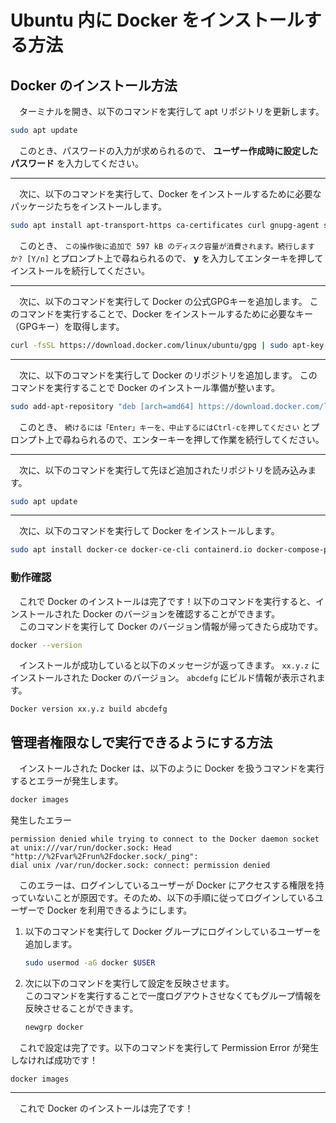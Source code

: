 # Ubuntu 内に Docker をインストールする方法
## Docker のインストール方法
　ターミナルを開き、以下のコマンドを実行して apt リポジトリを更新します。
```bash
sudo apt update
```
　このとき、パスワードの入力が求められるので、
**ユーザー作成時に設定したパスワード**
を入力してください。

---

　次に、以下のコマンドを実行して、Docker をインストールするために必要なパッケージたちをインストールします。
```bash
sudo apt install apt-transport-https ca-certificates curl gnupg-agent software-properties-common
```
　このとき、
`この操作後に追加で 597 kB のディスク容量が消費されます。続行しますか? [Y/n]`
とプロンプト上で尋ねられるので、
**y**
を入力してエンターキを押してインストールを続行してください。

---

　次に、以下のコマンドを実行して Docker の公式GPGキーを追加します。
このコマンドを実行することで、Docker をインストールするために必要なキー（GPGキー）を取得します。
```bash
curl -fsSL https://download.docker.com/linux/ubuntu/gpg | sudo apt-key add -
```

---

　次に、以下のコマンドを実行して Docker のリポジトリを追加します。
このコマンドを実行することで Docker のインストール準備が整います。
```bash
sudo add-apt-repository "deb [arch=amd64] https://download.docker.com/linux/ubuntu $(lsb_release -cs) stable"
```
　このとき、
`続けるには「Enter」キーを、中止するにはCtrl-cを押してください`
とプロンプト上で尋ねられるので、エンターキーを押して作業を続行してください。

---

　次に、以下のコマンドを実行して先ほど追加されたリポジトリを読み込みます。
```bash
sudo apt update
```

---

　次に、以下のコマンドを実行して Docker をインストールします。
```bash
sudo apt install docker-ce docker-ce-cli containerd.io docker-compose-plugin
```

### 動作確認
　これで Docker のインストールは完了です！以下のコマンドを実行すると、インストールされた Docker のバージョンを確認することができます。
<br>
　このコマンドを実行して Docker のバージョン情報が帰ってきたら成功です。
```bash
docker --version
```
　インストールが成功していると以下のメッセージが返ってきます。
`xx.y.z`
にインストールされた Docker のバージョン。
`abcdefg`
にビルド情報が表示されます。
```
Docker version xx.y.z build abcdefg
```

## 管理者権限なしで実行できるようにする方法
　インストールされた Docker は、以下のように Docker を扱うコマンドを実行するとエラーが発生します。
```bash
docker images
```
発生したエラー
```
permission denied while trying to connect to the Docker daemon socket at unix:///var/run/docker.sock: Head "http://%2Fvar%2Frun%2Fdocker.sock/_ping": 
dial unix /var/run/docker.sock: connect: permission denied
```
　このエラーは、ログインしているユーザーが Docker にアクセスする権限を持っていないことが原因です。そのため、以下の手順に従ってログインしているユーザーで Docker を利用できるようにします。

1. 以下のコマンドを実行して Docker グループにログインしているユーザーを追加します。
    ```bash
    sudo usermod -aG docker $USER
    ```

2. 次に以下のコマンドを実行して設定を反映させます。<br>
    このコマンドを実行することで一度ログアウトさせなくてもグループ情報を反映させることができます。
    ```bash
    newgrp docker
    ```

　これで設定は完了です。以下のコマンドを実行して Permission Error が発生しなければ成功です！
```
docker images
```

---

　これで Docker のインストールは完了です！
